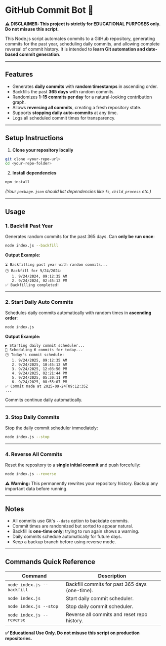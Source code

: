 # GitHub Commit Bot 🚀

**⚠️ DISCLAIMER: This project is strictly for EDUCATIONAL PURPOSES only. Do not misuse this script.**

This Node.js script automates commits to a GitHub repository, generating commits for the past year, scheduling daily commits, and allowing complete reversal of commit history. It is intended to **learn Git automation and date-based commit generation**.

---

## Features

* Generates **daily commits** with **random timestamps** in ascending order.  
* Backfills the past **365 days** with random commits.  
* Randomizes **1–15 commits per day** for a natural-looking contribution graph.  
* Allows **reversing all commits**, creating a fresh repository state.  
* Supports **stopping daily auto-commits** at any time.  
* Logs all scheduled commit times for transparency.  

---

## Setup Instructions

1. **Clone your repository locally**

```bash
git clone <your-repo-url>
cd <your-repo-folder>
````

2. **Install dependencies**

```bash
npm install
```

*(Your `package.json` should list dependencies like `fs`, `child_process` etc.)*

---

## Usage

### 1. Backfill Past Year

Generates random commits for the past 365 days. Can **only be run once**:

```bash
node index.js --backfill
```

**Output Example:**

```
⏳ Backfilling past year with random commits...
🕒 Backfill for 9/24/2024:
   1. 9/24/2024, 09:12:35 AM
   2. 9/24/2024, 02:45:12 PM
✅ Backfilling completed!
```

---

### 2. Start Daily Auto Commits

Schedules daily commits automatically with random times in **ascending order**:

```bash
node index.js
```

**Output Example:**

```
▶️ Starting daily commit scheduler...
📅 Scheduling 6 commits for today...
🕒 Today's commit schedule:
   1. 9/24/2025, 09:12:35 AM
   2. 9/24/2025, 10:45:12 AM
   3. 9/24/2025, 12:03:50 PM
   4. 9/24/2025, 02:21:44 PM
   5. 9/24/2025, 05:30:11 PM
   6. 9/24/2025, 08:55:07 PM
✅ Commit made at 2025-09-24T09:12:35Z
...
```

Commits continue daily automatically.

---

### 3. Stop Daily Commits

Stop the daily commit scheduler immediately:

```bash
node index.js --stop
```

---

### 4. Reverse All Commits

Reset the repository to a **single initial commit** and push forcefully:

```bash
node index.js --reverse
```

**⚠️ Warning:** This permanently rewrites your repository history. Backup any important data before running.

---

## Notes

* All commits use Git's `--date` option to backdate commits.
* Commit times are randomized but sorted to appear natural.
* Backfill is **one-time only**; trying to run again shows a warning.
* Daily commits schedule automatically for future days.
* Keep a backup branch before using reverse mode.

---

## Commands Quick Reference

| Command                    | Description                                    |
| -------------------------- | ---------------------------------------------- |
| `node index.js --backfill` | Backfill commits for past 365 days (one-time). |
| `node index.js`            | Start daily commit scheduler.                  |
| `node index.js --stop`     | Stop daily commit scheduler.                   |
| `node index.js --reverse`  | Reverse all commits and reset repo history.    |

**✅ Educational Use Only. Do not misuse this script on production repositories.**

